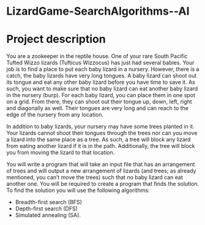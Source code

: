 # LizardGame-SearchAlgorithms--AI

# Project description

You are a zookeeper in the reptile house. One of your rare South Pacific Tufted Wizzo lizards
(Tufticus Wizzocus) has just had several babies. Your job is to find a place to put each baby lizard
in a nursery.
However, there is a catch, the baby lizards have very long tongues. A baby lizard can shoot out
its tongue and eat any other baby lizard before you have time to save it. As such, you want to
make sure that no baby lizard can eat another baby lizard in the nursery (burp).
For each baby lizard, you can place them in one spot on a grid. From there, they can shoot out
their tongue up, down, left, right and diagonally as well. Their tongues are very long and can
reach to the edge of the nursery from any location.

In addition to baby lizards, your nursery may have some trees planted in it. Your lizards cannot
shoot their tongues through the trees nor can you move a lizard into the same place as a tree. As
such, a tree will block any lizard from eating another lizard if it is in the path. Additionally, the
tree will block you from moving the lizard to that location.

You will write a program that will take an input file that has an arrangement of trees and will
output a new arrangement of lizards (and trees; as already mentioned, you can’t move the trees)
such that no baby lizard can eat another one. You will be required to create a program that finds
the solution. To find the solution you will use the following algorithms:
- Breadth-first search (BFS)
- Depth-first search (DFS)
- Simulated annealing (SA).
